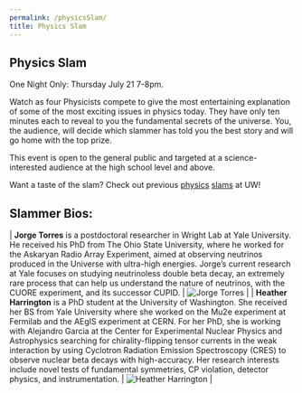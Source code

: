 ```yaml
---
permalink: /physicsSlam/
title: Physics Slam
---
```


## Physics Slam

One Night Only: Thursday July 21 7-8pm.

Watch as four Physicists compete to give the most entertaining explanation of some of the most exciting issues in physics today.  They have only ten minutes each to reveal to you the fundamental secrets of the universe.  You, the audience, will decide which slammer has told you the best story and will go home with the top prize.

This event is open to the general public and targeted at a science-interested audience at the high school level and above.

Want a taste of the slam?  Check out previous [physics](https://sites.google.com/uw.edu/uwcuwip/program/physics-slam) [slams](https://phys.washington.edu/events/2019-10-19/physics-slam) at UW!

## Slammer Bios:
| **Jorge Torres** is a postdoctoral researcher in Wright Lab at Yale University. He received his PhD from The Ohio State University, where he worked for the Askaryan Radio Array Experiment, aimed at observing neutrinos produced in the Universe with ultra-high energies. Jorge’s current research at Yale focuses on studying neutrinoless double beta decay, an extremely rare process that can help us understand the nature of neutrinos, with the CUORE experiment, and its successor CUPID. | ![Jorge Torres](jorge_torres.jpg) |
| **Heather Harrington** is a PhD student at the University of Washington. She received her BS from Yale University where she worked on the Mu2e experiment at Fermilab and the AEgIS experiment at CERN. For her PhD, she is working with Alejandro Garcia at the Center for Experimental Nuclear Physics and Astrophysics searching for chirality-flipping tensor currents in the weak interaction by using Cyclotron Radiation Emission Spectroscopy (CRES) to observe nuclear beta decays with high-accuracy. Her research interests include novel tests of fundamental symmetries, CP violation, detector physics, and instrumentation. | ![Heather Harrington](heather_harrington.png) |
